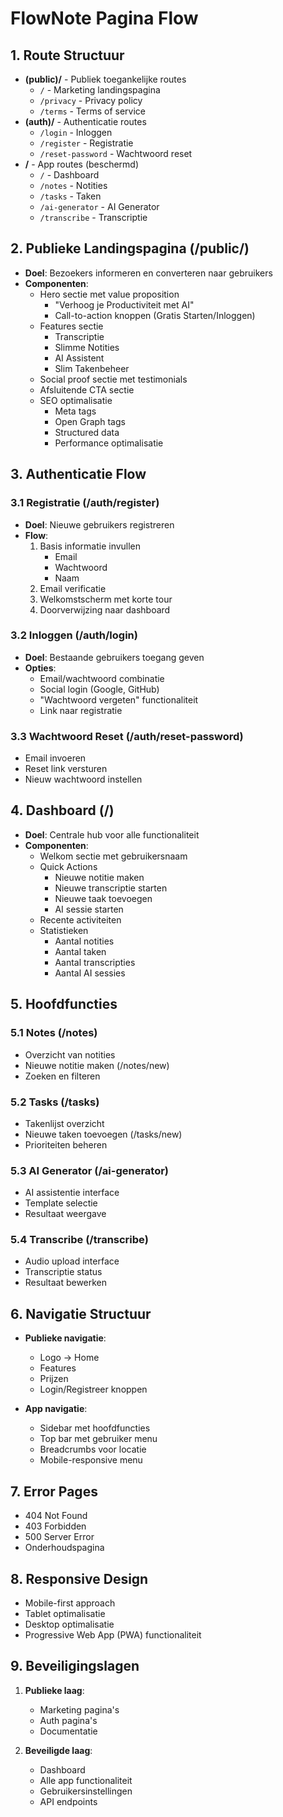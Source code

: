 # FlowNote Pagina Flow

## 1. Route Structuur
- **(public)/** - Publiek toegankelijke routes
  - `/` - Marketing landingspagina
  - `/privacy` - Privacy policy
  - `/terms` - Terms of service
- **(auth)/** - Authenticatie routes
  - `/login` - Inloggen
  - `/register` - Registratie
  - `/reset-password` - Wachtwoord reset
- **/** - App routes (beschermd)
  - `/` - Dashboard
  - `/notes` - Notities
  - `/tasks` - Taken
  - `/ai-generator` - AI Generator
  - `/transcribe` - Transcriptie

## 2. Publieke Landingspagina (/public/)
- **Doel**: Bezoekers informeren en converteren naar gebruikers
- **Componenten**:
  - Hero sectie met value proposition
    - "Verhoog je Productiviteit met AI"
    - Call-to-action knoppen (Gratis Starten/Inloggen)
  - Features sectie
    - Transcriptie
    - Slimme Notities
    - AI Assistent
    - Slim Takenbeheer
  - Social proof sectie met testimonials
  - Afsluitende CTA sectie
  - SEO optimalisatie
    - Meta tags
    - Open Graph tags
    - Structured data
    - Performance optimalisatie

## 3. Authenticatie Flow
### 3.1 Registratie (/auth/register)
- **Doel**: Nieuwe gebruikers registreren
- **Flow**:
  1. Basis informatie invullen
     - Email
     - Wachtwoord
     - Naam
  2. Email verificatie
  3. Welkomstscherm met korte tour
  4. Doorverwijzing naar dashboard

### 3.2 Inloggen (/auth/login)
- **Doel**: Bestaande gebruikers toegang geven
- **Opties**:
  - Email/wachtwoord combinatie
  - Social login (Google, GitHub)
  - "Wachtwoord vergeten" functionaliteit
  - Link naar registratie

### 3.3 Wachtwoord Reset (/auth/reset-password)
- Email invoeren
- Reset link versturen
- Nieuw wachtwoord instellen

## 4. Dashboard (/)
- **Doel**: Centrale hub voor alle functionaliteit
- **Componenten**:
  - Welkom sectie met gebruikersnaam
  - Quick Actions
    - Nieuwe notitie maken
    - Nieuwe transcriptie starten
    - Nieuwe taak toevoegen
    - AI sessie starten
  - Recente activiteiten
  - Statistieken
    - Aantal notities
    - Aantal taken
    - Aantal transcripties
    - Aantal AI sessies

## 5. Hoofdfuncties
### 5.1 Notes (/notes)
- Overzicht van notities
- Nieuwe notitie maken (/notes/new)
- Zoeken en filteren

### 5.2 Tasks (/tasks)
- Takenlijst overzicht
- Nieuwe taken toevoegen (/tasks/new)
- Prioriteiten beheren

### 5.3 AI Generator (/ai-generator)
- AI assistentie interface
- Template selectie
- Resultaat weergave

### 5.4 Transcribe (/transcribe)
- Audio upload interface
- Transcriptie status
- Resultaat bewerken

## 6. Navigatie Structuur
- **Publieke navigatie**:
  - Logo -> Home
  - Features
  - Prijzen
  - Login/Registreer knoppen

- **App navigatie**:
  - Sidebar met hoofdfuncties
  - Top bar met gebruiker menu
  - Breadcrumbs voor locatie
  - Mobile-responsive menu

## 7. Error Pages
- 404 Not Found
- 403 Forbidden
- 500 Server Error
- Onderhoudspagina

## 8. Responsive Design
- Mobile-first approach
- Tablet optimalisatie
- Desktop optimalisatie
- Progressive Web App (PWA) functionaliteit

## 9. Beveiligingslagen
1. **Publieke laag**:
   - Marketing pagina's
   - Auth pagina's
   - Documentatie

2. **Beveiligde laag**:
   - Dashboard
   - Alle app functionaliteit
   - Gebruikersinstellingen
   - API endpoints
